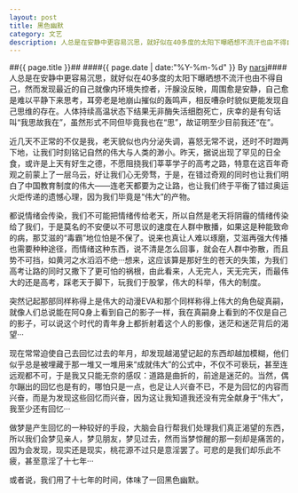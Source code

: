 ```yaml
---
layout: post
title: 黑色幽默
category: 文艺
description: 人总是在安静中更容易沉思，就好似在40多度的太阳下曝晒想不流汗也由不得自己，然而发现最近的自己就像内环境失控者，汗腺没反映，周围愈是安静，自己愈是难以平静下来思考，耳旁老是地崩山摧似的轰鸣声……
---
```

##{{ page.title }}##
####{{ page.date | date:"%Y-%m-%d" }} By [narsi](http://huangxc.com)####
人总是在安静中更容易沉思，就好似在40多度的太阳下曝晒想不流汗也由不得自己，然而发现最近的自己就像内环境失控者，汗腺没反映，周围愈是安静，自己愈是难以平静下来思考，耳旁老是地崩山摧似的轰鸣声，相反嘈杂时貌似更能发现自己思维的存在。人体持续高温状态下结果无非酶失活细胞死亡，庆幸的是有句话叫“我思故我在”，虽然形式不同但毕竟我也在“思”，故证明至少目前我还“在”。 

近几天不正常的不仅是我，老天貌似也内分泌失调，喜怒无常不说，还时不时蹬两下地，让我们时刻铭记自然的伟大与人类的渺小。昨天，据说出现了罕见的日全食，或许是上天有好生之德，不愿阻挠我们莘莘学子的高考之路，特意在这百年奇观之前蒙上了一层乌云，好让我们心无旁骛，于是，在错过奇观的同时也让我们明白了中国教育制度的伟大——连老天都要为之让路，也让我们终于平衡了错过奥运火炬传递的遗憾心理，因为我们毕竟是“伟大”的产物。 

都说情绪会传染，我们不可能把情绪传给老天，所以自然是老天将阴霾的情绪传染给了我们，于是莫名的不安便以不可思议的速度在人群中散播，如果这是种能致命的病，那艾滋的“毒霸”地位怕是不保了。说来也真让人难以琢磨，艾滋再强大传播也需要种种途径，而情绪这种东西，说不清是怎么回事，就会在人群中弥散，而且势不可挡，如黄河之水滔滔不绝···想来，这应该算是那好生的苍天的失策，为我们高考让路的同时又撒下了更可怕的祸根，由此看来，人无完人，天无完天，而最伟大的还是高考，踩老天于脚下，玩我们于股掌，伟大的科举，伟大的制度。 

突然记起那部同样称得上是伟大的动漫EVA和那个同样称得上伟大的角色碇真嗣，就像人们总说能在阿Q身上看到自己的影子一样，我在真嗣身上看到的不仅是自己的影子，可以说这个时代的青年身上都折射着这个人的影像，迷茫和迷茫背后的渴望··· 

现在常常迫使自己去回忆过去的年月，却发现越渴望记起的东西却越加模糊，他们似乎总是被埋藏于那一堆又一堆用来“成就伟大”的公式中，不仅不可亵玩，甚至连远观都不可，于是我又只能无奈的感叹：道路是曲折的，前途是迷茫的。当然，偶尔蹦出的回忆也是有的，哪怕只是一点，也足让人兴奋不已，不是为回忆的内容而兴奋，而是为发现这些回忆而兴奋，因为这让我知道我还没有完全献身于“伟大”，我至少还有回忆··· 

做梦是产生回忆的一种较好的手段，大脑会自行帮我们处理我们真正渴望的东西，所以我们会梦见亲人，梦见朋友，梦见过去，然而当梦惊醒的那一刻却是痛苦的，因为会发现，现实还是现实，桃花源不过只是意淫罢了。可悲的是我们却乐此不疲，甚至意淫了十七年··· 

或者说，我们用了十七年的时间，体味了一回黑色幽默。 